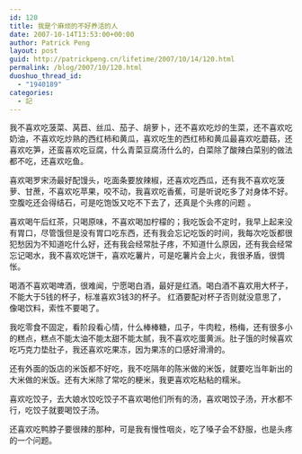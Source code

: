 ```yaml
---
id: 120
title: 我是个麻烦的不好养活的人
date: 2007-10-14T13:53:00+00:00
author: Patrick Peng
layout: post
guid: http://patrickpeng.cn/lifetime/2007/10/14/120.html
permalink: /blog/2007/10/120.html
duoshuo_thread_id:
  - "1940189"
categories:
  - 記
---
```

<p>我不喜欢吃菠菜、莴苣、丝瓜、茄子、胡萝卜，还不喜欢吃炒的生菜，还不喜欢吃奶油，不喜欢吃炒熟的西红柿和黄瓜，喜欢吃生的西红柿和黄瓜最喜欢吃蘑菇，还喜欢吃笋，还蛮喜欢吃豆腐，什么青菜豆腐汤什么的，白菜除了酸辣白菜别的做法都不吃，还喜欢吃鱼。</p>  <p>喜欢喝罗宋汤最好配馒头，吃面条要放辣椒，还喜欢吃西瓜，还有我不喜欢吃菠萝、甘蔗，不喜欢吃苹果，咬不动，我喜欢吃香蕉，可是听说吃多了对身体不好。空腹吃还会得结石，可是吃饱饭又吃不下去了，还真是个头疼的问题 。 </p>  <p>喜欢喝午后红茶，只喝原味，不喜欢喝加柠檬的；我吃饭会不定时，我早上起来没有胃口，尽管饿但是没有胃口吃东西，还有我会忘记吃饭的时间，我每次吃饭都很犯愁因为不知道吃什么好，还有我会经常肚子疼，不知道什么原因，还有我会经常忘记喝水，我不喜欢吃饼干，喜欢吃薯片，可是吃薯片会上火，我很矛盾，很惆怅。 </p>  <p>喝酒不喜欢喝啤酒，很难闻，宁愿喝白酒，最好是红酒。喝白酒不喜欢用大杯子，不能大于5钱的杯子，标准喜欢3钱3的杯子。 红酒要配对杯子否则就没意思了，像喝饮料，索性不要喝了。</p>  <p>我吃零食不固定，看阶段看心情，什么棒棒糖，瓜子，牛肉粒，杨梅，还有很多小的糕点，糕点不能太油不能太甜不能太腻，我不喜欢吃蛋黄派。肚子饿的时候喜欢吃巧克力垫肚子，我还喜欢吃果冻，因为果冻的口感好滑滑的。 </p>  <p>还有外面的饭店的米饭都不好吃，我不吃隔年的陈米做的米饭，就要吃当年新出的大米做的米饭。还有大米除了常吃的粳米，我更喜欢吃粘粘的糯米。 </p>  <p>喜欢吃饺子，去大娘水饺吃饺子不喜欢喝他们所有的汤，喜欢喝饺子汤，开水都不行，吃饺子就要喝饺子汤。 </p>  <p>还喜欢吃鸭脖子要很辣的那种，可是我有慢性咽炎，吃了嗓子会不舒服，也是头疼的一个问题。 </p>